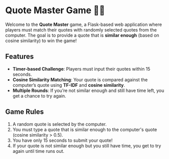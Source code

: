 # Quote Master Game 📝✨

Welcome to the **Quote Master** game, a Flask-based web application where players must match their quotes with randomly selected quotes from the computer. The goal is to provide a quote that is **similar enough** (based on cosine similarity) to win the game!

## Features
- **Timer-based Challenge**: Players must input their quotes within 15 seconds.
- **Cosine Similarity Matching**: Your quote is compared against the computer’s quote using **TF-IDF** and **cosine similarity**.
- **Multiple Rounds**: If you’re not similar enough and still have time left, you get a chance to try again.

## Game Rules
1. A random quote is selected by the computer.
2. You must type a quote that is similar enough to the computer's quote (cosine similarity > 0.5).
3. You have only 15 seconds to submit your quote!
4. If your quote is not similar enough but you still have time, you get to try again until time runs out.
